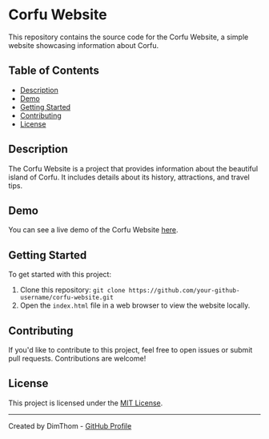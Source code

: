 # Corfu Website

This repository contains the source code for the Corfu Website, a simple website showcasing information about Corfu.

## Table of Contents

- [Description](#description)
- [Demo](#demo)
- [Getting Started](#getting-started)
- [Contributing](#contributing)
- [License](#license)

## Description

The Corfu Website is a project that provides information about the beautiful island of Corfu. It includes details about its history, attractions, and travel tips.

## Demo

You can see a live demo of the Corfu Website [here](https://dimthom.github.io/corfu-website/).

## Getting Started

To get started with this project:

1. Clone this repository: `git clone https://github.com/your-github-username/corfu-website.git`
2. Open the `index.html` file in a web browser to view the website locally.

## Contributing

If you'd like to contribute to this project, feel free to open issues or submit pull requests. Contributions are welcome!

## License

This project is licensed under the [MIT License](LICENSE).

---
Created by DimThom - [GitHub Profile](https://github.com/DimThom)

